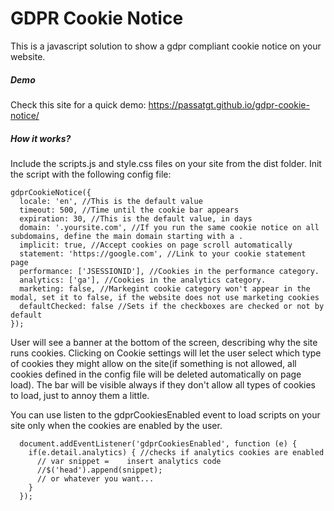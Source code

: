 GDPR Cookie Notice
=============

This is a javascript solution to show a gdpr compliant cookie notice on your website.

##### Demo

Check this site for a quick demo: https://passatgt.github.io/gdpr-cookie-notice/

##### How it works?

Include the scripts.js and style.css files on your site from the dist folder. Init the script with the following config file:

```
gdprCookieNotice({
  locale: 'en', //This is the default value
  timeout: 500, //Time until the cookie bar appears
  expiration: 30, //This is the default value, in days
  domain: '.yoursite.com', //If you run the same cookie notice on all subdomains, define the main domain starting with a .
  implicit: true, //Accept cookies on page scroll automatically
  statement: 'https://google.com', //Link to your cookie statement page
  performance: ['JSESSIONID'], //Cookies in the performance category.
  analytics: ['ga'], //Cookies in the analytics category.
  marketing: false, //Markegint cookie category won't appear in the modal, set it to false, if the website does not use marketing cookies
  defaultChecked: false //Sets if the checkboxes are checked or not by default
});
```

User will see a banner at the bottom of the screen, describing why the site runs cookies. Clicking on Cookie settings will let the user select which type of cookies they might allow on the site(if something is not allowed, all cookies defined in the config file will be deleted automatically on page load). The bar will be visible always if they don't allow all types of cookies to load, just to annoy them a little.

You can use listen to the gdprCookiesEnabled event to load scripts on your site only when the cookies are enabled by the user.
```
  document.addEventListener('gdprCookiesEnabled', function (e) {
    if(e.detail.analytics) { //checks if analytics cookies are enabled
      // var snippet =    insert analytics code
      //$('head').append(snippet);
      // or whatever you want...
    }
  });
```
